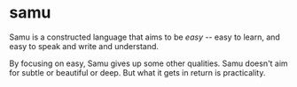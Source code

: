 # samu
Samu is a constructed language that aims to be *easy* -- easy to learn, and easy to speak and write and understand.

By focusing on easy, Samu gives up some other qualities. Samu doesn't aim for subtle or beautiful or deep. But what it gets in return is practicality.
